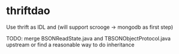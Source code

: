 thriftdao
=========

Use thrift as IDL and  (will support scrooge -> mongodb as first step)

TODO: merge BSONReadState.java and TBSONObjectProtocol.java upstream or find a reasonable way to do inheritance